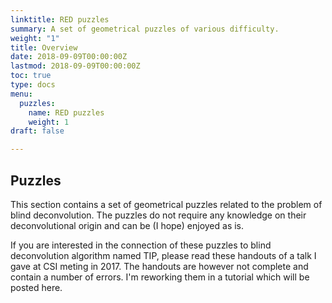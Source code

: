 ```yaml
---
linktitle: RED puzzles
summary: A set of geometrical puzzles of various difficulty.
weight: "1"
title: Overview
date: 2018-09-09T00:00:00Z
lastmod: 2018-09-09T00:00:00Z
toc: true
type: docs
menu:
  puzzles:
    name: RED puzzles
    weight: 1
draft: false

---
```

## Puzzles

This section contains a set of geometrical puzzles related to the problem of blind deconvolution. The puzzles do not require any knowledge on their deconvolutional origin and can be (I hope) enjoyed as is.

If you are interested in the connection of these puzzles to blind deconvolution algorithm named TIP, please read these handouts of a talk I gave at CSI meting in 2017. The handouts are however not complete and contain a number of errors. I'm reworking them in a tutorial which will be posted here.